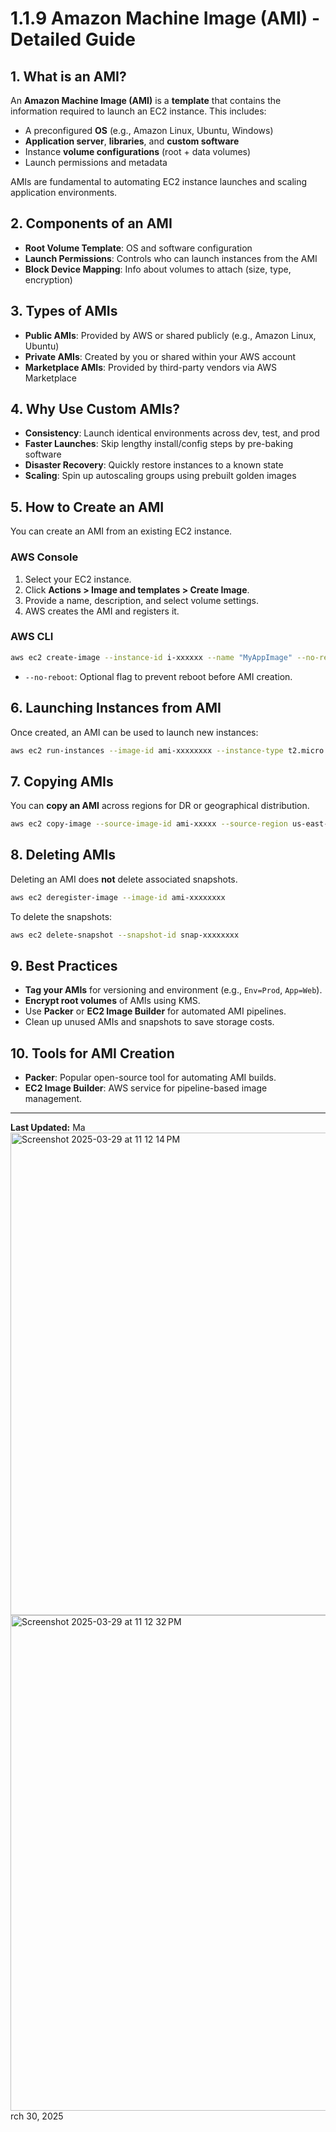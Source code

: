 
# 1.1.9 Amazon Machine Image (AMI) - Detailed Guide

## 1. What is an AMI?
An **Amazon Machine Image (AMI)** is a **template** that contains the information required to launch an EC2 instance. This includes:
- A preconfigured **OS** (e.g., Amazon Linux, Ubuntu, Windows)
- **Application server**, **libraries**, and **custom software**
- Instance **volume configurations** (root + data volumes)
- Launch permissions and metadata

AMIs are fundamental to automating EC2 instance launches and scaling application environments.

## 2. Components of an AMI
- **Root Volume Template**: OS and software configuration
- **Launch Permissions**: Controls who can launch instances from the AMI
- **Block Device Mapping**: Info about volumes to attach (size, type, encryption)

## 3. Types of AMIs
- **Public AMIs**: Provided by AWS or shared publicly (e.g., Amazon Linux, Ubuntu)
- **Private AMIs**: Created by you or shared within your AWS account
- **Marketplace AMIs**: Provided by third-party vendors via AWS Marketplace

## 4. Why Use Custom AMIs?
- **Consistency**: Launch identical environments across dev, test, and prod
- **Faster Launches**: Skip lengthy install/config steps by pre-baking software
- **Disaster Recovery**: Quickly restore instances to a known state
- **Scaling**: Spin up autoscaling groups using prebuilt golden images

## 5. How to Create an AMI
You can create an AMI from an existing EC2 instance.

### AWS Console
1. Select your EC2 instance.
2. Click **Actions > Image and templates > Create Image**.
3. Provide a name, description, and select volume settings.
4. AWS creates the AMI and registers it.

### AWS CLI
```bash
aws ec2 create-image --instance-id i-xxxxxx --name "MyAppImage" --no-reboot
```

- `--no-reboot`: Optional flag to prevent reboot before AMI creation.

## 6. Launching Instances from AMI
Once created, an AMI can be used to launch new instances:
```bash
aws ec2 run-instances --image-id ami-xxxxxxxx --instance-type t2.micro --key-name mykey
```

## 7. Copying AMIs
You can **copy an AMI** across regions for DR or geographical distribution.
```bash
aws ec2 copy-image --source-image-id ami-xxxxx --source-region us-east-1 --region us-west-1 --name "MyAMI-west"
```

## 8. Deleting AMIs
Deleting an AMI does **not** delete associated snapshots.
```bash
aws ec2 deregister-image --image-id ami-xxxxxxxx
```

To delete the snapshots:
```bash
aws ec2 delete-snapshot --snapshot-id snap-xxxxxxxx
```

## 9. Best Practices
- **Tag your AMIs** for versioning and environment (e.g., `Env=Prod`, `App=Web`).
- **Encrypt root volumes** of AMIs using KMS.
- Use **Packer** or **EC2 Image Builder** for automated AMI pipelines.
- Clean up unused AMIs and snapshots to save storage costs.

## 10. Tools for AMI Creation
- **Packer**: Popular open-source tool for automating AMI builds.
- **EC2 Image Builder**: AWS service for pipeline-based image management.

---

**Last Updated:** Ma<img width="772" alt="Screenshot 2025-03-29 at 11 12 14 PM" src="https://github.com/user-attachments/assets/3bbc3bed-573f-4293-97f9-f1487ed834f9" />
<img width="793" alt="Screenshot 2025-03-29 at 11 12 32 PM" src="https://github.com/user-attachments/assets/e8a26a58-fa8f-47d8-85f7-d195dc1931a2" />
rch 30, 2025

